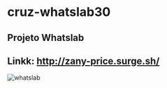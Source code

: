 # cruz-whatslab30

## Projeto Whatslab

## Linkk: http://zany-price.surge.sh/

![whatslab](https://user-images.githubusercontent.com/77753437/111003324-ab12be80-8365-11eb-9685-8e53d2fcea28.png)
